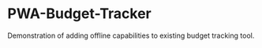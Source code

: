 # PWA-Budget-Tracker
Demonstration of adding offline capabilities to existing budget tracking tool.
